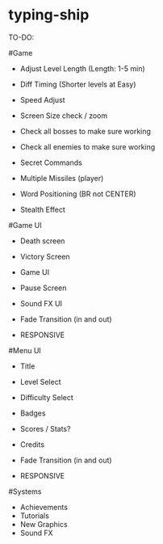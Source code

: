 # typing-ship

TO-DO:

#Game
- Adjust Level Length (Length: 1-5 min)
- Diff Timing (Shorter levels at Easy)
- Speed Adjust
- Screen Size check / zoom

- Check all bosses to make sure working
- Check all enemies to make sure working
- Secret Commands

- Multiple Missiles (player)
- Word Positioning (BR not CENTER)

- Stealth Effect

#Game UI
- Death screen
- Victory Screen
- Game UI
- Pause Screen
- Sound FX UI
- Fade Transition (in and out)

- RESPONSIVE

#Menu UI
- Title
- Level Select
- Difficulty Select
- Badges
- Scores / Stats?
- Credits
- Fade Transition (in and out)

- RESPONSIVE

#Systems
- Achievements
- Tutorials
- New Graphics
- Sound FX
